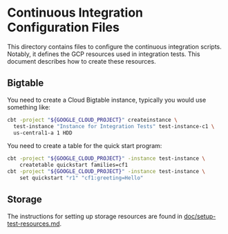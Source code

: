 # Continuous Integration Configuration Files

This directory contains files to configure the continuous integration scripts.
Notably, it defines the GCP resources used in integration tests. This document
describes how to create these resources.

## Bigtable

You need to create a Cloud Bigtable instance, typically you would use something
like:

```bash
cbt -project "${GOOGLE_CLOUD_PROJECT}" createinstance \
  test-instance "Instance for Integration Tests" test-instance-c1 \
  us-central1-a 1 HDD
```

You need to create a table for the quick start program:

```bash
cbt -project "${GOOGLE_CLOUD_PROJECT}" -instance test-instance \
    createtable quickstart families=cf1
cbt -project "${GOOGLE_CLOUD_PROJECT}" -instance test-instance \
    set quickstart "r1" "cf1:greeting=Hello"
```

## Storage

The instructions for setting up storage resources are found in
[doc/setup-test-resources.md](/google/cloud/storage/doc/setup-test-resources.md).
